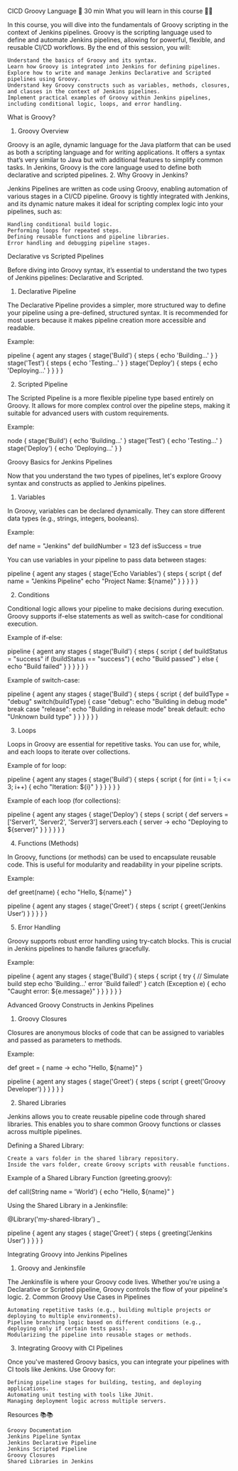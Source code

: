 CICD
Groovy Language 👯
30 min
What you will learn in this course 🧐🧐

In this course, you will dive into the fundamentals of Groovy scripting in the context of Jenkins pipelines. Groovy is the scripting language used to define and automate Jenkins pipelines, allowing for powerful, flexible, and reusable CI/CD workflows. By the end of this session, you will:

    Understand the basics of Groovy and its syntax.
    Learn how Groovy is integrated into Jenkins for defining pipelines.
    Explore how to write and manage Jenkins Declarative and Scripted pipelines using Groovy.
    Understand key Groovy constructs such as variables, methods, closures, and classes in the context of Jenkins pipelines.
    Implement practical examples of Groovy within Jenkins pipelines, including conditional logic, loops, and error handling.

What is Groovy?
1. Groovy Overview

Groovy is an agile, dynamic language for the Java platform that can be used as both a scripting language and for writing applications. It offers a syntax that’s very similar to Java but with additional features to simplify common tasks. In Jenkins, Groovy is the core language used to define both declarative and scripted pipelines.
2. Why Groovy in Jenkins?

Jenkins Pipelines are written as code using Groovy, enabling automation of various stages in a CI/CD pipeline. Groovy is tightly integrated with Jenkins, and its dynamic nature makes it ideal for scripting complex logic into your pipelines, such as:

    Handling conditional build logic.
    Performing loops for repeated steps.
    Defining reusable functions and pipeline libraries.
    Error handling and debugging pipeline stages.

Declarative vs Scripted Pipelines

Before diving into Groovy syntax, it’s essential to understand the two types of Jenkins pipelines: Declarative and Scripted.
1. Declarative Pipeline

The Declarative Pipeline provides a simpler, more structured way to define your pipeline using a pre-defined, structured syntax. It is recommended for most users because it makes pipeline creation more accessible and readable.

Example:

pipeline {
    agent any
    stages {
        stage('Build') {
            steps {
                echo 'Building...'
            }
        }
        stage('Test') {
            steps {
                echo 'Testing...'
            }
        }
        stage('Deploy') {
            steps {
                echo 'Deploying...'
            }
        }
    }
}

2. Scripted Pipeline

The Scripted Pipeline is a more flexible pipeline type based entirely on Groovy. It allows for more complex control over the pipeline steps, making it suitable for advanced users with custom requirements.

Example:

node {
    stage('Build') {
        echo 'Building...'
    }
    stage('Test') {
        echo 'Testing...'
    }
    stage('Deploy') {
        echo 'Deploying...'
    }
}

Groovy Basics for Jenkins Pipelines

Now that you understand the two types of pipelines, let's explore Groovy syntax and constructs as applied to Jenkins pipelines.
1. Variables

In Groovy, variables can be declared dynamically. They can store different data types (e.g., strings, integers, booleans).

Example:

def name = "Jenkins"
def buildNumber = 123
def isSuccess = true

You can use variables in your pipeline to pass data between stages:

pipeline {
    agent any
    stages {
        stage('Echo Variables') {
            steps {
                script {
                    def name = "Jenkins Pipeline"
                    echo "Project Name: ${name}"
                }
            }
        }
    }
}

2. Conditions

Conditional logic allows your pipeline to make decisions during execution. Groovy supports if-else statements as well as switch-case for conditional execution.

Example of if-else:

pipeline {
    agent any
    stages {
        stage('Build') {
            steps {
                script {
                    def buildStatus = "success"
                    if (buildStatus == "success") {
                        echo "Build passed"
                    } else {
                        echo "Build failed"
                    }
                }
            }
        }
    }
}

Example of switch-case:

pipeline {
    agent any
    stages {
        stage('Build') {
            steps {
                script {
                    def buildType = "debug"
                    switch(buildType) {
                        case "debug":
                            echo "Building in debug mode"
                            break
                        case "release":
                            echo "Building in release mode"
                            break
                        default:
                            echo "Unknown build type"
                    }
                }
            }
        }
    }
}

3. Loops

Loops in Groovy are essential for repetitive tasks. You can use for, while, and each loops to iterate over collections.

Example of for loop:

pipeline {
    agent any
    stages {
        stage('Build') {
            steps {
                script {
                    for (int i = 1; i <= 3; i++) {
                        echo "Iteration: ${i}"
                    }
                }
            }
        }
    }
}

Example of each loop (for collections):

pipeline {
    agent any
    stages {
        stage('Deploy') {
            steps {
                script {
                    def servers = ['Server1', 'Server2', 'Server3']
                    servers.each { server ->
                        echo "Deploying to ${server}"
                    }
                }
            }
        }
    }
}

4. Functions (Methods)

In Groovy, functions (or methods) can be used to encapsulate reusable code. This is useful for modularity and readability in your pipeline scripts.

Example:

def greet(name) {
    echo "Hello, ${name}"
}

pipeline {
    agent any
    stages {
        stage('Greet') {
            steps {
                script {
                    greet('Jenkins User')
                }
            }
        }
    }
}

5. Error Handling

Groovy supports robust error handling using try-catch blocks. This is crucial in Jenkins pipelines to handle failures gracefully.

Example:

pipeline {
    agent any
    stages {
        stage('Build') {
            steps {
                script {
                    try {
                        // Simulate build step
                        echo 'Building...'
                        error 'Build failed!'
                    } catch (Exception e) {
                        echo "Caught error: ${e.message}"
                    }
                }
            }
        }
    }
}

Advanced Groovy Constructs in Jenkins Pipelines
1. Groovy Closures

Closures are anonymous blocks of code that can be assigned to variables and passed as parameters to methods.

Example:

def greet = { name -> 
    echo "Hello, ${name}"
}

pipeline {
    agent any
    stages {
        stage('Greet') {
            steps {
                script {
                    greet('Groovy Developer')
                }
            }
        }
    }
}

2. Shared Libraries

Jenkins allows you to create reusable pipeline code through shared libraries. This enables you to share common Groovy functions or classes across multiple pipelines.

Defining a Shared Library:

    Create a vars folder in the shared library repository.
    Inside the vars folder, create Groovy scripts with reusable functions.

Example of a Shared Library Function (greeting.groovy):

def call(String name = 'World') {
    echo "Hello, ${name}"
}

Using the Shared Library in a Jenkinsfile:

@Library('my-shared-library') _

pipeline {
    agent any
    stages {
        stage('Greet') {
            steps {
                greeting('Jenkins User')
            }
        }
    }
}

Integrating Groovy into Jenkins Pipelines
1. Groovy and Jenkinsfile

The Jenkinsfile is where your Groovy code lives. Whether you're using a Declarative or Scripted pipeline, Groovy controls the flow of your pipeline's logic.
2. Common Groovy Use Cases in Pipelines

    Automating repetitive tasks (e.g., building multiple projects or deploying to multiple environments).
    Pipeline branching logic based on different conditions (e.g., deploying only if certain tests pass).
    Modularizing the pipeline into reusable stages or methods.

3. Integrating Groovy with CI Pipelines

Once you've mastered Groovy basics, you can integrate your pipelines with CI tools like Jenkins. Use Groovy for:

    Defining pipeline stages for building, testing, and deploying applications.
    Automating unit testing with tools like JUnit.
    Managing deployment logic across multiple servers.

Resources 📚📚

    Groovy Documentation
    Jenkins Pipeline Syntax
    Jenkins Declarative Pipeline
    Jenkins Scripted Pipeline
    Groovy Closures
    Shared Libraries in Jenkins

